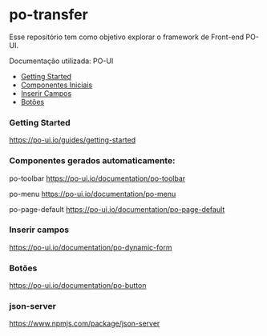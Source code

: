 # po-transfer

Esse repositório tem como objetivo explorar o framework de Front-end PO-UI.

Documentação utilizada: PO-UI

- [Getting Started](#GettingStarted)
- [Componentes Iniciais](#ComponentesGerados)
- [Inserir Campos](#InserirCampos)
- [Botões](#Buttom)


### Getting Started
https://po-ui.io/guides/getting-started


### Componentes gerados automaticamente:

po-toolbar
https://po-ui.io/documentation/po-toolbar

po-menu
https://po-ui.io/documentation/po-menu

po-page-default
https://po-ui.io/documentation/po-page-default


### Inserir campos

https://po-ui.io/documentation/po-dynamic-form

### Botões
https://po-ui.io/documentation/po-button


### json-server

https://www.npmjs.com/package/json-server


